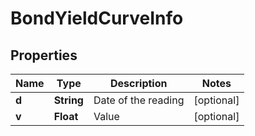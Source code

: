 

# BondYieldCurveInfo


## Properties

| Name | Type | Description | Notes |
|------------ | ------------- | ------------- | -------------|
|**d** | **String** | Date of the reading |  [optional] |
|**v** | **Float** | Value |  [optional] |




